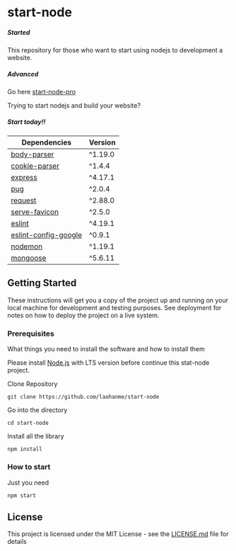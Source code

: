 # start-node
##### Started
This repository for those who want to start using nodejs to development a website.
##### Advanced
Go here [start-node-pro](https://github.com/colvefy/start-node-pro)

Trying to start nodejs and build your website? <br>
##### Start today!!

Dependencies | Version
--- | --- |
[body-parser](https://github.com/expressjs/body-parser) | ^1.19.0
[cookie-parser](https://github.com/expressjs/cookie-parser) | ^1.4.4
[express](https://github.com/expressjs/express) | ^4.17.1
[pug](https://pugjs.org/api/getting-started.html) | ^2.0.4
[request](https://github.com/request/request) | ^2.88.0
[serve-favicon](https://github.com/expressjs/serve-favicon) | ^2.5.0
[eslint](https://github.com/eslint/eslint) | ^4.19.1
[eslint-config-google](https://github.com/google/eslint-config-google) | ^0.9.1
[nodemon](https://github.com/remy/nodemon) | ^1.19.1
[mongoose](https://github.com/Automattic/mongoose) | ^5.6.11

## Getting Started

These instructions will get you a copy of the project up and running on your local machine for development and testing purposes. See deployment for notes on how to deploy the project on a live system.

### Prerequisites

What things you need to install the software and how to install them

Please install [Node.js](https://nodejs.org/en/) with LTS version before continue this stat-node project.

Clone Repository
```
git clone https://github.com/laohanme/start-node
```

Go into the directory
```
cd start-node
```
Install all the library 
```
npm install
```

### How to start
Just you need
```
npm start
```

## License

This project is licensed under the MIT License - see the [LICENSE.md](https://github.com/laohanme/start-node/blob/master/LICENSE) file for details
